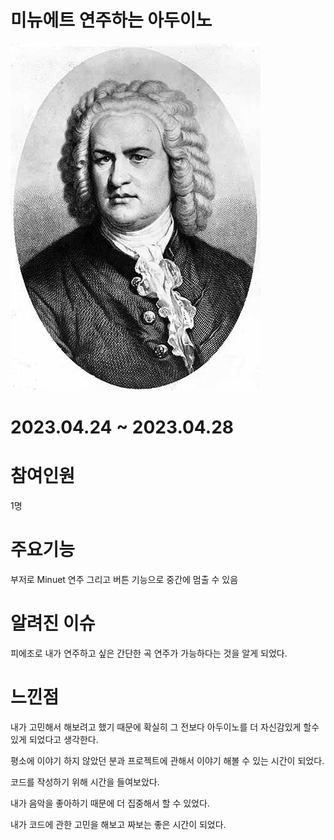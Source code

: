 # 미뉴에트 연주하는 아두이노
<img src="Ba.jpg">

# 2023.04.24 ~ 2023.04.28

# 참여인원
  1명

# 주요기능
  부저로 Minuet 연주 그리고 버튼 기능으로 중간에 멈출 수 있음


# 알려진 이슈

 피에조로 내가 연주하고 싶은 간단한 곡 연주가 가능하다는 것을 알게 되었다.
 
  
 # 느낀점
 내가 고민해서 해보려고 했기 때문에 확실히 그 전보다 아두이노를 더 자신감있게 할수 있게 되었다고 생각한다.
 
 평소에 이야기 하지 않았던 분과 프로젝트에 관해서 이야기 해볼 수 있는 시간이 되었다.
 
 코드를 작성하기 위해 시간을 들여보았다.
 
 내가 음악을 좋아하기 때문에 더 집중해서 할 수 있었다.

 내가 코드에 관한 고민을 해보고 짜보는 좋은 시간이 되었다.
